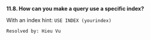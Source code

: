 **11.8. How can you make a query use a specific index?**

With an index hint: `USE INDEX (yourindex)`

`Resolved by: Hieu Vu`
